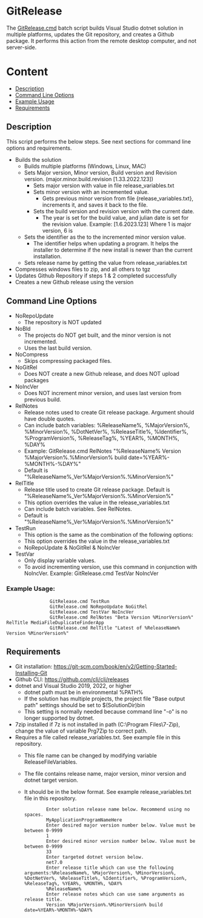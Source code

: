 # GitRelease
The [GitRelease.cmd](https://github.com/David-Maisonave/GitRelease/blob/main/GitRelease.cmd) batch script builds Visual Studio dotnet solution in multiple platforms, updates the Git repository, and creates a Github package. It performs this action from the remote desktop computer, and not server-side.

# Content
-  [Description](README.md#Description)
-  [Command Line Options](README.md#Command-Line-Options)
-  [Example Usage](README.md#Example-Usage)
-  [Requirements](README.md#Requirements)


## Description
This script performs the below steps. See next sections for command line options and requirements.
- Builds the solution
  - Builds multiple platforms (Windows, Linux, MAC)
  - Sets Major version, Minor version, Build version and Revision version. (major.minor.build.revision [1.33.2022.123])
    - Sets major version with value in file release_variables.txt
    - Sets minor version with an incremented value. 
      - Gets previous minor version from file {release_variables.txt}, increments it, and saves it back to the file.
    - Sets the build version and revision version with the current date. 
      - The year is set for the build value, and julian date is set for the revision value.
	 Example: [1.6.2023.123] Where 1 is major version, 6 is 
  - Sets the identifier as the to the incremented minor version value.
    - The identifier helps when updating a program. It helps the installer to determine if the new install is newer than the current installation.
  - Sets release name by getting the value from release_variables.txt
- Compresses windows files to zip, and all others to tgz
- Updates Github Repository if steps 1 & 2 completed successfully
- Creates a new Github release using the version

## Command Line Options
- NoRepoUpdate
  - The repository is NOT updated
- NoBld
  - The projects do NOT get built, and the minor version is not incremented.
  - Uses the last build version.
- NoCompress
  - Skips compressing packaged files.
- NoGitRel
  - Does NOT create a new Github release, and does NOT upload packages
- NoIncVer
  - Does NOT increment minor version, and uses last version from previous build.
- RelNotes
  - Release notes used to create Git release package. Argument should have double quotes.
  - Can include batch variables: %ReleaseName%, %MajorVersion%, %MinorVersion%, %DotNetVer%, %ReleaseTitle%, %Identifier%, %ProgramVersion%, %ReleaseTag%, %YEAR%, %MONTH%, %DAY%
  - Example: GitRelease.cmd RelNotes "%ReleaseName% Version %MajorVersion%.%MinorVersion% build date=%YEAR%-%MONTH%-%DAY%"
  - Default is "%ReleaseName%_Ver%MajorVersion%.%MinorVersion%"
- RelTitle
  - Release title used to create Git release package. Default is "%ReleaseName%_Ver%MajorVersion%.%MinorVersion%"
  - This option overrides the value in the release_variables.txt
  - Can include batch variables. See RelNotes.
  - Default is "%ReleaseName%_Ver%MajorVersion%.%MinorVersion%"
- TestRun
  - This option is the same as the combination of the following options:
  - This option overrides the value in the release_variables.txt
  - NoRepoUpdate & NoGitRel & NoIncVer
- TestVar
  - Only display variable values.
  - To avoid incrementing version, use this command in conjunction with NoIncVer. Example: GitRelease.cmd TestVar NoIncVer

### Example Usage:
					GitRelease.cmd TestRun
					GitRelease.cmd NoRepoUpdate NoGitRel
					GitRelease.cmd TestVar NoIncVer
					GitRelease.cmd RelNotes "Beta Version %MinorVersion%" RelTitle MediaFileDuplicateFinderApp
					GitRelease.cmd RelTitle "Latest of %ReleaseName% Version %MinorVersion%"
 
## Requirements
- Git installation: https://git-scm.com/book/en/v2/Getting-Started-Installing-Git
- Github CLI: https://github.com/cli/cli/releases
- dotnet and Visual Studio 2019, 2022, or higher
  - dotnet path must be in environmental %PATH%
  - If the solution has multiple projects, the project file "Base output path" settings should be set to $(SolutionDir)bin
  - This setting is normally needed because command line "-o" is no longer supported by dotnet.
- 7zip installed if 7z is not installed in path (C:\Program Files\7-Zip), change the value of variable Prg7Zip to correct path.
- Requires a file called release_variables.txt. See example file in this repository.
  - This file name can be changed by modifying variable ReleaseFileVariables.
  - The file contains release name, major version, minor version and dotnet target version.
  - It should be in the below format. See example release_variables.txt file in this repository.
  
				Enter solution release name below. Recommend using no spaces.
				MyApplicationProgramNameHere
				Enter desired major version number below. Value must be between 0-9999
				1
				Enter desired minor version number below. Value must be between 0-9999
				33
				Enter targeted dotnet version below.
				net7.0
				Enter release title which can use the following arguments:%ReleaseName%, %MajorVersion%, %MinorVersion%, %DotNetVer%, %ReleaseTitle%, %Identifier%, %ProgramVersion%, %ReleaseTag%, %YEAR%, %MONTH%, %DAY%
				%ReleaseName%
				Enter release notes which can use same arguments as release title.
				Version %MajorVersion%.%MinorVersion% build date=%YEAR%-%MONTH%-%DAY%

